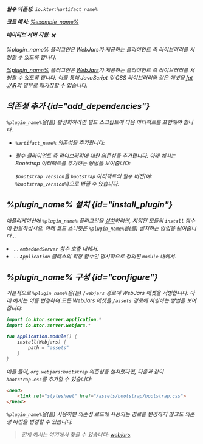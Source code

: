 [//]: # (title: Webjars)

<primary-label ref="server-plugin"/>

<var name="plugin_name" value="Webjars"/>
<var name="package_name" value="io.ktor.server.webjars"/>
<var name="artifact_name" value="ktor-server-webjars"/>

<tldr>
<p>
<b>필수 의존성</b>: <code>io.ktor:%artifact_name%</code>
</p>
<var name="example_name" value="webjars"/>
<p>
    <b>코드 예시</b>:
    <a href="https://github.com/ktorio/ktor-documentation/tree/%ktor_version%/codeSnippets/snippets/%example_name%">
        %example_name%
    </a>
</p>
<p>
    <b><Links href="/ktor/server-native" summary="Ktor는 Kotlin/Native를 지원하며 추가 런타임이나 가상 머신 없이 서버를 실행할 수 있게 해줍니다.">네이티브 서버</Links> 지원</b>: ✖️
</p>
</tldr>

<link-summary>
%plugin_name% 플러그인은 WebJars가 제공하는 클라이언트 측 라이브러리를 서빙할 수 있도록 합니다.
</link-summary>

[%plugin_name%](https://api.ktor.io/ktor-server-webjars/io.ktor.server.webjars/-webjars.html) 플러그인은 [WebJars](https://www.webjars.org/)가 제공하는 클라이언트 측 라이브러리를 서빙할 수 있도록 합니다. 이를 통해 JavaScript 및 CSS 라이브러리와 같은 애셋을 [fat JAR](server-fatjar.md)의 일부로 패키징할 수 있습니다.

## 의존성 추가 {id="add_dependencies"}
`%plugin_name%`을(를) 활성화하려면 빌드 스크립트에 다음 아티팩트를 포함해야 합니다.
* `%artifact_name%` 의존성을 추가합니다:

  <Tabs group="languages">
      <TabItem title="Gradle (Kotlin)" group-key="kotlin">
          <code-block lang="Kotlin" code="              implementation(&quot;io.ktor:%artifact_name%:$ktor_version&quot;)"/>
      </TabItem>
      <TabItem title="Gradle (Groovy)" group-key="groovy">
          <code-block lang="Groovy" code="              implementation &quot;io.ktor:%artifact_name%:$ktor_version&quot;)"/>
      </TabItem>
      <TabItem title="Maven" group-key="maven">
          <code-block lang="XML" code="              &lt;dependency&gt;&#10;                  &lt;groupId&gt;io.ktor&lt;/groupId&gt;&#10;                  &lt;artifactId&gt;%artifact_name%-jvm&lt;/artifactId&gt;&#10;                  &lt;version&gt;${ktor_version}&lt;/version&gt;&#10;              &lt;/dependency&gt;"/>
      </TabItem>
  </Tabs>

* 필수 클라이언트 측 라이브러리에 대한 의존성을 추가합니다. 아래 예시는 Bootstrap 아티팩트를 추가하는 방법을 보여줍니다:

  <var name="group_id" value="org.webjars"/>
  <var name="artifact_name" value="bootstrap"/>
  <var name="version" value="bootstrap_version"/>
  <Tabs group="languages">
      <TabItem title="Gradle (Kotlin)" group-key="kotlin">
          <code-block lang="Kotlin" code="              implementation(&quot;%group_id%:%artifact_name%:$%version%&quot;)"/>
      </TabItem>
      <TabItem title="Gradle (Groovy)" group-key="groovy">
          <code-block lang="Groovy" code="              implementation &quot;%group_id%:%artifact_name%:$%version%&quot;)"/>
      </TabItem>
      <TabItem title="Maven" group-key="maven">
          <code-block lang="XML" code="              &lt;dependency&gt;&#10;                  &lt;groupId&gt;%group_id%&lt;/groupId&gt;&#10;                  &lt;artifactId&gt;%artifact_name%&lt;/artifactId&gt;&#10;                  &lt;version&gt;${%version%}&lt;/version&gt;&#10;              &lt;/dependency&gt;"/>
      </TabItem>
  </Tabs>
  
  `$bootstrap_version`을 `bootstrap` 아티팩트의 필수 버전(예: `%bootstrap_version%`)으로 바꿀 수 있습니다.

## %plugin_name% 설치 {id="install_plugin"}

<p>
    애플리케이션에 <code>%plugin_name%</code> 플러그인을 <a href="#install">설치</a>하려면, 지정된 <Links href="/ktor/server-modules" summary="모듈을 사용하면 경로를 그룹화하여 애플리케이션을 구조화할 수 있습니다.">모듈</Links>의 <code>install</code> 함수에 전달하십시오.
    아래 코드 스니펫은 <code>%plugin_name%</code>을(를) 설치하는 방법을 보여줍니다...
</p>
<list>
    <li>
        ... <code>embeddedServer</code> 함수 호출 내에서.
    </li>
    <li>
        ... <code>Application</code> 클래스의 확장 함수인 명시적으로 정의된 <code>module</code> 내에서.
    </li>
</list>
<Tabs>
    <TabItem title="embeddedServer">
        <code-block lang="kotlin" code="            import io.ktor.server.engine.*&#10;            import io.ktor.server.netty.*&#10;            import io.ktor.server.application.*&#10;            import %package_name%.*&#10;&#10;            fun main() {&#10;                embeddedServer(Netty, port = 8080) {&#10;                    install(%plugin_name%)&#10;                    // ...&#10;                }.start(wait = true)&#10;            }"/>
    </TabItem>
    <TabItem title="module">
        <code-block lang="kotlin" code="            import io.ktor.server.application.*&#10;            import %package_name%.*&#10;            // ...&#10;            fun Application.module() {&#10;                install(%plugin_name%)&#10;                // ...&#10;            }"/>
    </TabItem>
</Tabs>

## %plugin_name% 구성 {id="configure"}

기본적으로 `%plugin_name%`은(는) `/webjars` 경로에 WebJars 애셋을 서빙합니다. 아래 예시는 이를 변경하여 모든 WebJars 애셋을 `/assets` 경로에 서빙하는 방법을 보여줍니다:

```kotlin
import io.ktor.server.application.*
import io.ktor.server.webjars.*

fun Application.module() {
    install(Webjars) {
        path = "assets"
    }
}
```

예를 들어, `org.webjars:bootstrap` 의존성을 설치했다면, 다음과 같이 `bootstrap.css`를 추가할 수 있습니다:

```html
<head>
    <link rel="stylesheet" href="/assets/bootstrap/bootstrap.css">
</head>
```

`%plugin_name%`을(를) 사용하면 의존성 로드에 사용되는 경로를 변경하지 않고도 의존성 버전을 변경할 수 있습니다.

> 전체 예시는 여기에서 찾을 수 있습니다: [webjars](https://github.com/ktorio/ktor-documentation/tree/%ktor_version%/codeSnippets/snippets/webjars).